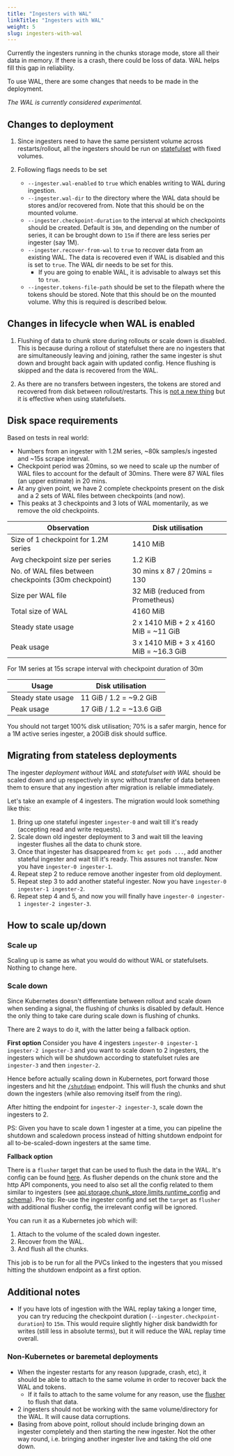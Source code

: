 ```yaml
---
title: "Ingesters with WAL"
linkTitle: "Ingesters with WAL"
weight: 5
slug: ingesters-with-wal
---
```


Currently the ingesters running in the chunks storage mode, store all their data in memory. If there is a crash, there could be loss of data. WAL helps fill this gap in reliability.

To use WAL, there are some changes that needs to be made in the deployment.

_The WAL is currently considered experimental._

## Changes to deployment

1. Since ingesters need to have the same persistent volume across restarts/rollout, all the ingesters should be run on [statefulset](https://kubernetes.io/docs/concepts/workloads/controllers/statefulset/) with fixed volumes.

2. Following flags needs to be set
    * `--ingester.wal-enabled` to `true` which enables writing to WAL during ingestion.
    * `--ingester.wal-dir` to the directory where the WAL data should be stores and/or recovered from. Note that this should be on the mounted volume.
    * `--ingester.checkpoint-duration` to the interval at which checkpoints should be created. Default is `30m`, and depending on the number of series, it can be brought down to `15m` if there are less series per ingester (say 1M).
    * `--ingester.recover-from-wal` to `true` to recover data from an existing WAL. The data is recovered even if WAL is disabled and this is set to `true`. The WAL dir needs to be set for this.
        * If you are going to enable WAL, it is advisable to always set this to `true`.
    * `--ingester.tokens-file-path` should be set to the filepath where the tokens should be stored. Note that this should be on the mounted volume. Why this is required is described below.

## Changes in lifecycle when WAL is enabled

1. Flushing of data to chunk store during rollouts or scale down is disabled. This is because during a rollout of statefulset there are no ingesters that are simultaneously leaving and joining, rather the same ingester is shut down and brought back again with updated config. Hence flushing is skipped and the data is recovered from the WAL.

2. As there are no transfers between ingesters, the tokens are stored and recovered from disk between rollout/restarts. This is [not a new thing](https://github.com/cortexproject/cortex/pull/1750) but it is effective when using statefulsets.

## Disk space requirements

Based on tests in real world:

* Numbers from an ingester with 1.2M series, ~80k samples/s ingested and ~15s scrape interval.
* Checkpoint period was 20mins, so we need to scale up the number of WAL files to account for the default of 30mins. There were 87 WAL files (an upper estimate) in 20 mins.
* At any given point, we have 2 complete checkpoints present on the disk and a 2 sets of WAL files between checkpoints (and now).
* This peaks at 3 checkpoints and 3 lots of WAL momentarily, as we remove the old checkpoints.

| Observation | Disk utilisation |
|---|---|
| Size of 1 checkpoint for 1.2M series | 1410 MiB |
| Avg checkpoint size per series | 1.2 KiB |
| No. of WAL files between checkpoints (30m checkpoint) | 30 mins x 87 / 20mins = 130 |
| Size per WAL file | 32 MiB (reduced from Prometheus) |
| Total size of WAL | 4160 MiB |
| Steady state usage | 2 x 1410 MiB + 2 x 4160 MiB = ~11 GiB |
| Peak usage | 3 x 1410 MiB + 3  x 4160 MiB = ~16.3 GiB |

For 1M series at 15s scrape interval with checkpoint duration of 30m

| Usage | Disk utilisation |
|---|---|
| Steady state usage | 11 GiB / 1.2 = ~9.2 GiB |
| Peak usage | 17 GiB / 1.2 = ~13.6 GiB |

You should not target 100% disk utilisation; 70% is a safer margin, hence for a 1M active series ingester, a 20GiB disk should suffice.

## Migrating from stateless deployments

The ingester _deployment without WAL_ and _statefulset with WAL_ should be scaled down and up respectively in sync without transfer of data between them to ensure that any ingestion after migration is reliable immediately.

Let's take an example of 4 ingesters. The migration would look something like this:

1. Bring up one stateful ingester `ingester-0` and wait till it's ready (accepting read and write requests).
2. Scale down old ingester deployment to 3 and wait till the leaving ingester flushes all the data to chunk store.
3. Once that ingester has disappeared from `kc get pods ...`, add another stateful ingester and wait till it's ready. This assures not transfer. Now you have `ingester-0 ingester-1`.
4. Repeat step 2 to reduce remove another ingester from old deployment.
5. Repeat step 3 to add another stateful ingester. Now you have `ingester-0 ingester-1 ingester-2`.
6. Repeat step 4 and 5, and now you will finally have `ingester-0 ingester-1 ingester-2 ingester-3`.

## How to scale up/down

### Scale up

Scaling up is same as what you would do without WAL or statefulsets. Nothing to change here.

### Scale down

Since Kubernetes doesn't differentiate between rollout and scale down when sending a signal, the flushing of chunks is disabled by default. Hence the only thing to take care during scale down is flushing of chunks.

There are 2 ways to do it, with the latter being a fallback option.

**First option**
Consider you have 4 ingesters `ingester-0 ingester-1 ingester-2 ingester-3` and you want to scale down to 2 ingesters, the ingesters which will be shutdown according to statefulset rules are `ingester-3` and then `ingester-2`.

Hence before actually scaling down in Kubernetes, port forward those ingesters and hit the [`/shutdown`](https://github.com/cortexproject/cortex/pull/1746) endpoint. This will flush the chunks and shut down the ingesters (while also removing itself from the ring).

After hitting the endpoint for `ingester-2 ingester-3`, scale down the ingesters to 2.

PS: Given you have to scale down 1 ingester at a time, you can pipeline the shutdown and scaledown process instead of hitting shutdown endpoint for all to-be-scaled-down ingesters at the same time.

**Fallback option**

There is a `flusher` target that can be used to flush the data in the WAL. It's config can be found [here](../configuration/config-file-reference.md#flusher-config). As flusher depends on the chunk store and the http API components, you need to also set all the config related to them similar to ingesters (see [api,storage,chunk_store,limits,runtime_config](../configuration/config-file-reference.md#supported-contents-and-default-values-of-the-config-file) and [schema](../configuration/schema-config-reference.md)). Pro tip: Re-use the ingester config and set the `target` as `flusher` with additional flusher config, the irrelevant config will be ignored.

You can run it as a Kubernetes job which will:

1. Attach to the volume of the scaled down ingester.
2. Recover from the WAL.
3. And flush all the chunks.

This job is to be run for all the PVCs linked to the ingesters that you missed hitting the shutdown endpoint as a first option.

## Additional notes

* If you have lots of ingestion with the WAL replay taking a longer time, you can try reducing the checkpoint duration (`--ingester.checkpoint-duration`) to `15m`. This would require slightly higher disk bandwidth for writes (still less in absolute terms), but it will reduce the WAL replay time overall.

### Non-Kubernetes or baremetal deployments

* When the ingester restarts for any reason (upgrade, crash, etc), it should be able to attach to the same volume in order to recover back the WAL and tokens.
    * If it fails to attach to the same volume for any reason, use the [flusher](#scale-down) to flush that data.
* 2 ingesters should not be working with the same volume/directory for the WAL. It will cause data corruptions.
* Basing from above point, rollout should include bringing down an ingester completely and then starting the new ingester. Not the other way round, i.e. bringing another ingester live and taking the old one down.